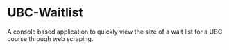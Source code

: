 # UBC-Waitlist

A console based application to quickly view the size of a wait list for a UBC course through web scraping.

